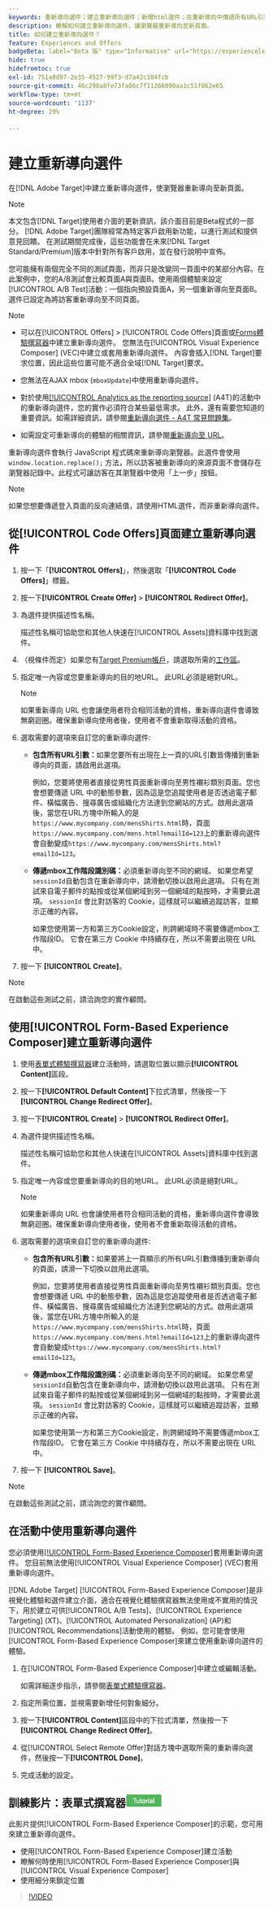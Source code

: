 ```yaml
---
keywords: 重新導向選件；建立重新導向選件；新增html選件；在重新導向中傳遞所有URL引數
description: 瞭解如何建立重新導向選件，讓瀏覽器重新導向至新頁面。
title: 如何建立重新導向選件？
feature: Experiences and Offers
badgeBeta: label="Beta 版" type="Informative" url="https://experienceleague.adobe.com/docs/target/using/introduction/intro.html#beta newtab=true" tooltip=" [!DNL Adobe Target] 有哪些 Beta 版功能。"
hide: true
hidefromtoc: true
exl-id: 751a8d97-2e35-4527-99f3-d7a42c104fcb
source-git-commit: 46c298a8fe73fa06c7f11266090aa1c51f062e65
workflow-type: tm+mt
source-wordcount: '1137'
ht-degree: 29%

---
```


# 建立重新導向選件

在[!DNL Adobe Target]中建立重新導向選件，使瀏覽器重新導向至新頁面。

>[!NOTE]
>
>本文包含[!DNL Target]使用者介面的更新資訊，該介面目前是Beta程式的一部分。 [!DNL Adobe Target]團隊經常為特定客戶啟用新功能，以進行測試和提供意見回饋。 在測試期間完成後，這些功能會在未來[!DNL Target Standard/Premium]版本中針對所有客戶啟用，並在發行說明中宣佈。

您可能擁有兩個完全不同的測試頁面，而非只是改變同一頁面中的某部分內容。在此案例中，您的A/B測試會比較頁面A與頁面B。使用兩個體驗來設定[!UICONTROL A/B Test]活動：一個指向預設頁面A，另一個重新導向至頁面B。選件已設定為將訪客重新導向至不同頁面。

>[!NOTE]
>
> * 可以在[!UICONTROL Offers] > [!UICONTROL Code Offers]頁面或[Forms體驗撰寫器](/help/main/c-experiences/form-experience-composer.md)中建立重新導向選件。 您無法在[!UICONTROL Visual Experience Composer] (VEC)中建立或套用重新導向選件。 內容會插入[!DNL Target]要求位置，因此這些位置可能不適合全域[!DNL Target]要求。
>
>* 您無法在AJAX mbox (`mboxUpdate`)中使用重新導向選件。
>
>* 對於使用[[!UICONTROL Analytics as the reporting source]](/help/main/c-integrating-target-with-mac/a4t/a4t.md) (A4T)的活動中的重新導向選件，您的實作必須符合某些最低需求。 此外，還有需要您知道的重要資訊。如需詳細資訊，請參閱[重新導向選件 - A4T 常見問題集](/help/main/c-integrating-target-with-mac/a4t/r-a4t-faq/a4t-faq-redirect-offers.md#concept_21BF213F10E1414A9DCD4A98AF207905)。
>
>* 如需設定可重新導向的體驗的相關資訊，請參閱[重新導向至 URL](/help/main/c-experiences/c-visual-experience-composer/redirect-offer.md#task_9578678D42784F5EB9638F8AC8C911FA)。

重新導向選件會執行 JavaScript 程式碼來重新導向瀏覽器。此選件會使用 `window.location.replace();` 方法，所以訪客被重新導向的來源頁面不會儲存在瀏覽器記錄中。此程式可讓訪客在其瀏覽器中使用「上一步」按鈕。

>[!NOTE]
>
>如果您想要傳遞登入頁面的反向連結值，請使用HTML選件，而非重新導向選件。

## 從[!UICONTROL Code Offers]頁面建立重新導向選件

1. 按一下「**[!UICONTROL Offers]**」，然後選取「**[!UICONTROL Code Offers]**」標籤。
1. 按一下&#x200B;**[!UICONTROL Create Offer]** > **[!UICONTROL Redirect Offer]**。
1. 為選件提供描述性名稱。

   描述性名稱可協助您和其他人快速在[!UICONTROL Assets]資料庫中找到選件。

1. （視條件而定）如果您有[Target Premium帳戶](/help/main/c-intro/intro.md#premium)，請選取所需的[工作區](/help/main/administrating-target/c-user-management/property-channel/properties-overview.md##section_B82EB409B67C4D9D9D20CE30E48DB1DC)。

1. 指定唯一內容或您要重新導向的目的地URL。 此URL必須是絕對URL。

   >[!NOTE]
   >
   >如果重新導向 URL 也會讓使用者符合相同活動的資格，重新導向選件會導致無窮迴圈。確保重新導向使用者後，使用者不會重新取得活動的資格。

1. 選取需要的選項來自訂您的重新導向選件:

   * **包含所有URL引數：**&#x200B;如果您要所有出現在上一頁的URL引數皆傳播到重新導向的頁面，請啟用此選項。

     例如，您要將使用者直接從男性頁面重新導向至男性襯衫類別頁面。您也會想要傳遞 URL 中的動態參數，因為這是您追蹤使用者是否透過電子郵件、橫幅廣告、搜尋廣告或組織化方法達到您網站的方式。啟用此選項後，當您在URL方塊中所輸入的是`https://www.mycompany.com/mensShirts.html`時，頁面`https://www.mycompany.com/mens.html?emailId=123`上的重新導向選件會自動變成`https://www.mycompany.com/mensShirts.html?emailId=123`。

   * **傳遞mbox工作階段識別碼：**&#x200B;必須重新導向至不同的網域。 如果您希望`sessionId`自動包含在重新導向中，請滑動切換以啟用此選項。 只有在測試來自電子郵件的點按或從某個網域到另一個網域的點按時，才需要此選項。 `sessionId` 會比對訪客的 Cookie，這樣就可以繼續追蹤訪客，並顯示正確的內容。

     如果您使用第一方和第三方Cookie設定，則跨網域時不需要傳遞mbox工作階段ID。 它會在第三方 Cookie 中持續存在，所以不需要出現在 URL 中。

1. 按一下 **[!UICONTROL Create]**。

>[!NOTE]
>
>在啟動這些測試之前，請洽詢您的實作顧問。

## 使用[!UICONTROL Form-Based Experience Composer]建立重新導向選件

1. 使用[表單式體驗撰寫器](/help/main/c-experiences/form-experience-composer.md)建立活動時，請選取位置以顯示&#x200B;**[!UICONTROL Content]**&#x200B;區段。
1. 按一下&#x200B;**[!UICONTROL Default Content]**&#x200B;下拉式清單，然後按一下&#x200B;**[!UICONTROL Change Redirect Offer]**。
1. 按一下&#x200B;**[!UICONTROL Create]** > **[!UICONTROL Redirect Offer]**。
1. 為選件提供描述性名稱。

   描述性名稱可協助您和其他人快速在[!UICONTROL Assets]資料庫中找到選件。

1. 指定唯一內容或您要重新導向的目的地URL。 此URL必須是絕對URL。

   >[!NOTE]
   >
   >如果重新導向 URL 也會讓使用者符合相同活動的資格，重新導向選件會導致無窮迴圈。確保重新導向使用者後，使用者不會重新取得活動的資格。

1. 選取需要的選項來自訂您的重新導向選件:

   * **包含所有URL引數：**&#x200B;如果要將上一頁顯示的所有URL引數傳播到重新導向的頁面，請滑一下切換以啟用此選項。

     例如，您要將使用者直接從男性頁面重新導向至男性襯衫類別頁面。您也會想要傳遞 URL 中的動態參數，因為這是您追蹤使用者是否透過電子郵件、橫幅廣告、搜尋廣告或組織化方法達到您網站的方式。啟用此選項後，當您在URL方塊中所輸入的是`https://www.mycompany.com/mensShirts.html`時，頁面`https://www.mycompany.com/mens.html?emailId=123`上的重新導向選件會自動變成`https://www.mycompany.com/mensShirts.html?emailId=123`。

   * **傳遞mbox工作階段識別碼：**&#x200B;必須重新導向至不同的網域。 如果您希望`sessionId`自動包含在重新導向中，請滑動切換以啟用此選項。 只有在測試來自電子郵件的點按或從某個網域到另一個網域的點按時，才需要此選項。 `sessionId` 會比對訪客的 Cookie，這樣就可以繼續追蹤訪客，並顯示正確的內容。

     如果您使用第一方和第三方Cookie設定，則跨網域時不需要傳遞mbox工作階段ID。 它會在第三方 Cookie 中持續存在，所以不需要出現在 URL 中。

1. 按一下 **[!UICONTROL Save]**。

>[!NOTE]
>
>在啟動這些測試之前，請洽詢您的實作顧問。

## 在活動中使用重新導向選件

您必須使用[[!UICONTROL Form-Based Experience Composer]](/help/main/c-experiences/form-experience-composer.md)套用重新導向選件。 您目前無法使用[!UICONTROL Visual Experience Composer] (VEC)套用重新導向選件。

[!DNL Adobe Target] [!UICONTROL Form-Based Experience Composer]是非視覺化體驗和選件建立介面，適合在視覺化體驗撰寫器無法使用或不實用的情況下，用於建立可供[!UICONTROL A/B Tests]、[!UICONTROL Experience Targeting] (XT)、[!UICONTROL Automated Personalization] (AP)和[!UICONTROL Recommendations]活動使用的體驗。 例如，您可能會使用[!UICONTROL Form-Based Experience Composer]來建立使用重新導向選件的體驗。

1. 在[!UICONTROL Form-Based Experience Composer]中建立或編輯活動。

   如需詳細逐步指示，請參閱[表單式體驗撰寫器](/help/main/c-experiences/form-experience-composer.md)。

1. 指定所需位置，並視需要新增任何對象細分。

1. 按一下&#x200B;**[!UICONTROL Content]**&#x200B;區段中的下拉式清單，然後按一下&#x200B;**[!UICONTROL Change Redirect Offer]**。
1. 從[!UICONTROL Select Remote Offer]對話方塊中選取所需的重新導向選件，然後按一下&#x200B;**[!UICONTROL Done]**。
1. 完成活動的設定。

## 訓練影片：表單式撰寫器![教學課程徽章](/help/main/assets/tutorial.png)

此影片提供[!UICONTROL Form-Based Experience Composer]的示範，您可用來建立重新導向選件。

* 使用[!UICONTROL Form-Based Experience Composer]建立活動
* 瞭解何時使用[!UICONTROL Form-Based Experience Composer]與[!UICONTROL Visual Experience Composer]
* 使用細分來鎖定位置

>[!VIDEO](https://video.tv.adobe.com/v/17390)
